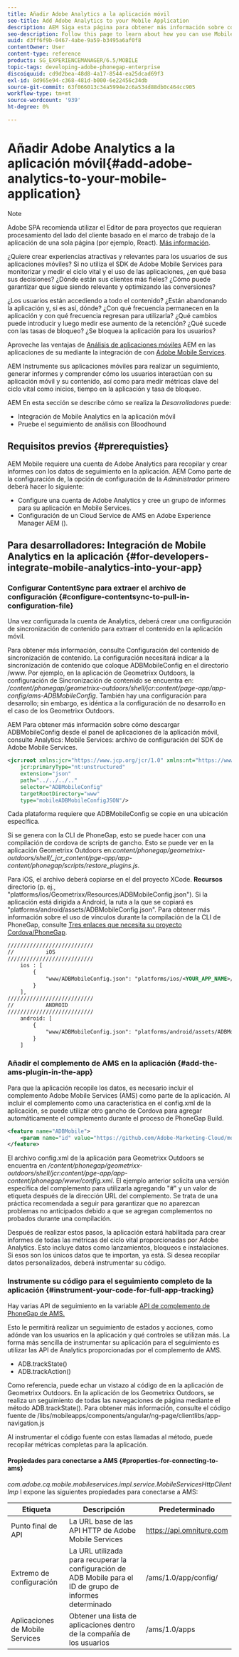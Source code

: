 ```yaml
---
title: Añadir Adobe Analytics a la aplicación móvil
seo-title: Add Adobe Analytics to your Mobile Application
description: AEM Siga esta página para obtener más información sobre cómo puede utilizar el análisis de aplicaciones móviles en sus aplicaciones de mediante la integración con Adobe Mobile Services.
seo-description: Follow this page to learn about how you can use Mobile App Analytics in your AEM Apps by integrating with Adobe Mobile Services.
uuid: d3ff6f9b-0467-4abe-9a59-b3495a6af0f8
contentOwner: User
content-type: reference
products: SG_EXPERIENCEMANAGER/6.5/MOBILE
topic-tags: developing-adobe-phonegap-enterprise
discoiquuid: cd9d2bea-48d8-4a17-8544-ea25dcad69f3
exl-id: 8d965e94-c368-481d-b000-6e22456c34db
source-git-commit: 63f066013c34a5994e2c6a534d88db0c464cc905
workflow-type: tm+mt
source-wordcount: '939'
ht-degree: 0%

---
```


# Añadir Adobe Analytics a la aplicación móvil{#add-adobe-analytics-to-your-mobile-application}

>[!NOTE]
>
>Adobe SPA recomienda utilizar el Editor de para proyectos que requieran procesamiento del lado del cliente basado en el marco de trabajo de la aplicación de una sola página (por ejemplo, React). [Más información](/help/sites-developing/spa-overview.md).

¿Quiere crear experiencias atractivas y relevantes para los usuarios de sus aplicaciones móviles? Si no utiliza el SDK de Adobe Mobile Services para monitorizar y medir el ciclo vital y el uso de las aplicaciones, ¿en qué basa sus decisiones? ¿Dónde están sus clientes más fieles? ¿Cómo puede garantizar que sigue siendo relevante y optimizando las conversiones?

¿Los usuarios están accediendo a todo el contenido? ¿Están abandonando la aplicación y, si es así, dónde? ¿Con qué frecuencia permanecen en la aplicación y con qué frecuencia regresan para utilizarla? ¿Qué cambios puede introducir y luego medir ese aumento de la retención? ¿Qué sucede con las tasas de bloqueo? ¿Se bloquea la aplicación para los usuarios?

Aproveche las ventajas de [Análisis de aplicaciones móviles](https://www.adobe.com/ca/solutions/digital-analytics/mobile-web-apps-analytics.html) AEM en las aplicaciones de su mediante la integración de con [Adobe Mobile Services](https://www.adobe.com/marketing-cloud/mobile-marketing.html).

AEM Instrumente sus aplicaciones móviles para realizar un seguimiento, generar informes y comprender cómo los usuarios interactúan con su aplicación móvil y su contenido, así como para medir métricas clave del ciclo vital como inicios, tiempo en la aplicación y tasa de bloqueo.

AEM En esta sección se describe cómo se realiza la *Desarrolladores* puede:

* Integración de Mobile Analytics en la aplicación móvil
* Pruebe el seguimiento de análisis con Bloodhound

## Requisitos previos {#prerequisties}

AEM Mobile requiere una cuenta de Adobe Analytics para recopilar y crear informes con los datos de seguimiento en la aplicación. AEM Como parte de la configuración de, la opción de configuración de la *Administrador* primero deberá hacer lo siguiente:

* Configure una cuenta de Adobe Analytics y cree un grupo de informes para su aplicación en Mobile Services.
* Configuración de un Cloud Service de AMS en Adobe Experience Manager AEM ().

## Para desarrolladores: Integración de Mobile Analytics en la aplicación {#for-developers-integrate-mobile-analytics-into-your-app}

### Configurar ContentSync para extraer el archivo de configuración {#configure-contentsync-to-pull-in-configuration-file}

Una vez configurada la cuenta de Analytics, deberá crear una configuración de sincronización de contenido para extraer el contenido en la aplicación móvil.

Para obtener más información, consulte Configuración del contenido de sincronización de contenido. La configuración necesitará indicar a la sincronización de contenido que coloque ADBMobileConfig en el directorio /www. Por ejemplo, en la aplicación de Geometrixx Outdoors, la configuración de Sincronización de contenido se encuentra en: */content/phonegap/geometrixx-outdoors/shell/jcr:content/page-app/app-config/ams-ADBMobileConfig*. También hay una configuración para desarrollo; sin embargo, es idéntica a la configuración de no desarrollo en el caso de los Geometrixx Outdoors.

AEM Para obtener más información sobre cómo descargar ADBMobileConfig desde el panel de aplicaciones de la aplicación móvil, consulte Analytics: Mobile Services: archivo de configuración del SDK de Adobe Mobile Services.

```xml
<jcr:root xmlns:jcr="https://www.jcp.org/jcr/1.0" xmlns:nt="https://www.jcp.org/jcr/nt/1.0"
    jcr:primaryType="nt:unstructured"
    extension="json"
    path="../../../.."
    selector="ADBMobileConfig"
    targetRootDirectory="www"
    type="mobileADBMobileConfigJSON"/>
```

Cada plataforma requiere que ADBMobileConfig se copie en una ubicación específica.

Si se genera con la CLI de PhoneGap, esto se puede hacer con una compilación de cordova de scripts de gancho. Esto se puede ver en la aplicación Geometrixx Outdoors en:*content/phonegap/geometrixx-outdoors/shell/_jcr_content/pge-app/app-content/phonegap/scripts/restore_plugins.js.*

Para iOS, el archivo deberá copiarse en el del proyecto XCode. **Recursos** directorio (p. ej., &quot;platforms/ios/Geometrixx/Resources/ADBMobileConfig.json&quot;). Si la aplicación está dirigida a Android, la ruta a la que se copiará es &quot;platforms/android/assets/ADBMobileConfig.json&quot;. Para obtener más información sobre el uso de vínculos durante la compilación de la CLI de PhoneGap, consulte [Tres enlaces que necesita su proyecto Cordova/PhoneGap](https://devgirl.org/2013/11/12/three-hooks-your-cordovaphonegap-project-needs/).

```xml
///////////////////////////
//          iOS
///////////////////////////
    ios : [
        {
            "www/ADBMobileConfig.json": "platforms/ios/<YOUR_APP_NAME>/Resources/ADBMobileConfig.json"
        }
    ],
///////////////////////////
//          ANDROID
///////////////////////////
    android: [
        {
            "www/ADBMobileConfig.json": "platforms/android/assets/ADBMobileConfig.json"
        }
    ]
```

### Añadir el complemento de AMS en la aplicación {#add-the-ams-plugin-in-the-app}

Para que la aplicación recopile los datos, es necesario incluir el complemento Adobe Mobile Services (AMS) como parte de la aplicación. Al incluir el complemento como una característica en el config.xml de la aplicación, se puede utilizar otro gancho de Cordova para agregar automáticamente el complemento durante el proceso de PhoneGap Build.

```xml
<feature name="ADBMobile">
    <param name="id" value="https://github.com/Adobe-Marketing-Cloud/mobile-services#0482f9cedf90c98a8d4b07219ece1933b2e46a60"/>
</feature>
```

El archivo config.xml de la aplicación para Geometrixx Outdoors se encuentra en */content/phonegap/geometrixx-outdoors/shell/jcr:content/pge-app/app-content/phonegap/www/config.xml*. El ejemplo anterior solicita una versión específica del complemento para utilizarla agregando &quot;#&quot; y un valor de etiqueta después de la dirección URL del complemento. Se trata de una práctica recomendada a seguir para garantizar que no aparezcan problemas no anticipados debido a que se agregan complementos no probados durante una compilación.

Después de realizar estos pasos, la aplicación estará habilitada para crear informes de todas las métricas del ciclo vital proporcionadas por Adobe Analytics. Esto incluye datos como lanzamientos, bloqueos e instalaciones. Si esos son los únicos datos que te importan, ya está. Si desea recopilar datos personalizados, deberá instrumentar su código.

### Instrumente su código para el seguimiento completo de la aplicación {#instrument-your-code-for-full-app-tracking}

Hay varias API de seguimiento en la variable [API de complemento de PhoneGap de AMS.](https://experienceleague.adobe.com/docs/mobile-services/ios/phonegap-ios/phonegap-methods.html)

Esto le permitirá realizar un seguimiento de estados y acciones, como adónde van los usuarios en la aplicación y qué controles se utilizan más. La forma más sencilla de instrumentar su aplicación para el seguimiento es utilizar las API de Analytics proporcionadas por el complemento de AMS.

* ADB.trackState()
* ADB.trackAction()

Como referencia, puede echar un vistazo al código de en la aplicación de Geometrixx Outdoors. En la aplicación de los Geometrixx Outdoors, se realiza un seguimiento de todas las navegaciones de página mediante el método ADB.trackState(). Para obtener más información, consulte el código fuente de /libs/mobileapps/components/angular/ng-page/clientlibs/app-navigation.js

Al instrumentar el código fuente con estas llamadas al método, puede recopilar métricas completas para la aplicación.

#### Propiedades para conectarse a AMS {#properties-for-connecting-to-ams}

*com.adobe.cq.mobile.mobileservices.impl.service.MobileServicesHttpClientImp* l expone las siguientes propiedades para conectarse a AMS:

| **Etiqueta** | **Descripción** | **Predeterminado** |
|---|---|---|
| Punto final de API | La URL base de las API HTTP de Adobe Mobile Services | https://api.omniture.com |
| Extremo de configuración | La URL utilizada para recuperar la configuración de ADB Mobile para el ID de grupo de informes determinado | /ams/1.0/app/config/ |
| Aplicaciones de Mobile Services | Obtener una lista de aplicaciones dentro de la compañía de los usuarios | /ams/1.0/apps |
